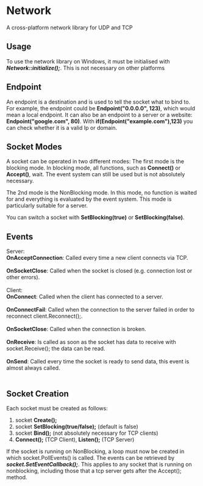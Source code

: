# Network
A cross-platform network library for UDP and TCP 

## Usage

To use the network library on Windows, it must be initialised with ***Network::initialize();***. This is not necessary on other platforms

## Endpoint

An endpoint is a destination and is used to tell the socket what to bind to. For example, the endpoint could be **Endpoint("0.0.0.0", 123)**, which would mean a local endpoint. It can also be an endpoint to a server or a website: **Endpoint("google.com", 80)**. With **if(Endpoint("example.com"),123)** you can check whether it is a valid Ip or domain.

## Socket Modes

A socket can be operated in two different modes: The first mode is the blocking mode. In blocking mode, all functions, such as **Connect()** or **Accept()**, wait. The event system can still be used but is not absolutely necessary.

The 2nd mode is the NonBlocking mode. In this mode, no function is waited for and everything is evaluated by the event system. This mode is particularly suitable for a server.

You can switch a socket with **SetBlocking(true)** or **SetBlocking(false)**.


## Events
Server:<br />
**OnAcceptConnection**: Called every time a new client connects via TCP.<br /><br />
**OnSocketClose**: Called when the socket is closed (e.g. connection lost or other errors). <br /><br />
Client:<br />
**OnConnect**: Called when the client has connected to a server.<br /><br />
**OnConnectFail**: Called when the connection to the server failed in order to reconnect client.Reconnect();.<br /><br />
**OnSocketClose**: Called when the connection is broken.<br /><br />
**OnReceive**: Is called as soon as the socket has data to receive with socket.Receive(); the data can be read.<br /><br />
**OnSend**: Called every time the socket is ready to send data, this event is almost always called.<br /><br />

## Socket Creation
Each socket must be created as follows:
1. socket **Create();**
2. socket **SetBlocking(true/false);** (default is false)
3. socket **Bind();** (not absolutely necessary for TCP clients)
4. **Connect();** (TCP Client), **Listen();** (TCP Server)

If the socket is running on NonBlocking, a loop must now be created in which socket.PollEvents() is called. The events can be retrieved by ***socket.SetEventCallback();***.
This applies to any socket that is running on nonblocking, including those that a tcp server gets after the Accept(); method.


